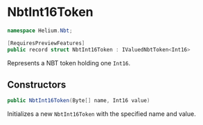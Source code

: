 # NbtInt16Token

~~~cs
namespace Helium.Nbt;

[RequiresPreviewFeatures]
public record struct NbtInt16Token : IValuedNbtToken<Int16>
~~~

Represents a NBT token holding one `Int16`.

## Constructors

~~~cs
public NbtInt16Token(Byte[] name, Int16 value)
~~~

Initializes a new `NbtInt16Token` with the specified name and value.